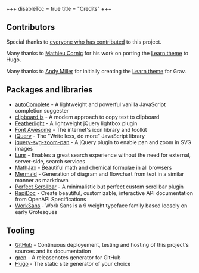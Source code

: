 +++
disableToc = true
title = "Credits"
+++

## Contributors

Special thanks to [everyone who has contributed](https://github.com/McShelby/hugo-theme-relearn/graphs/contributors) to this project.

Many thanks to [Mathieu Cornic](https://github.com/matcornic) for his work on porting the [Learn theme](https://github.com/matcornic/hugo-theme-learn) to Hugo.

Many thanks to [Andy Miller](https://github.com/rhukster) for initially creating the [Learn theme](https://github.com/getgrav/grav-theme-learn2) for Grav.

## Packages and libraries

* [autoComplete](https://github.com/Pixabay/JavaScript-autoComplete) - A lightweight and powerful vanilla JavaScript completion suggester
* [clipboard.js](https://clipboardjs.com) - A modern approach to copy text to clipboard
* [Featherlight](https://noelboss.github.io/featherlight) - A lightweight jQuery lightbox plugin
* [Font Awesome](https://fontawesome.com) - The internet's icon library and toolkit
* [jQuery](https://jquery.com) - The "Write less, do more" JavaScript library
* [jquery-svg-zoom-pan](https://github.com/DanielHoffmann/jquery-svg-pan-zoom) - A jQuery plugin to enable pan and zoom in SVG images
* [Lunr](https://lunrjs.com) - Enables a great search experience without the need for external, server-side, search services
* [MathJax](https://mathjax.org/) - Beautiful math and chemical formulae in all browsers
* [Mermaid](https://mermaid-js.github.io/mermaid) - Generation of diagram and flowchart from text in a similar manner as markdown
* [Perfect Scrollbar](https://perfectscrollbar.com) - A minimalistic but perfect custom scrollbar plugin
* [RapiDoc](https://mrin9.github.io/RapiDoc) - Create beautiful, customizable, interactive API documentation from OpenAPI Specifications
* [WorkSans](http://weiweihuanghuang.github.io/Work-Sans/) - Work Sans is a 9 weight typeface family based loosely on early Grotesques

## Tooling

* [GitHub](https://github.com) - Continuous deployement, testing and hosting of this project's sources and its documentation
* [gren](https://github.com/github-tools/github-release-notes) - A releasenotes generator for GitHub
* [Hugo](https://gohugo.io/) - The static site generator of your choice

